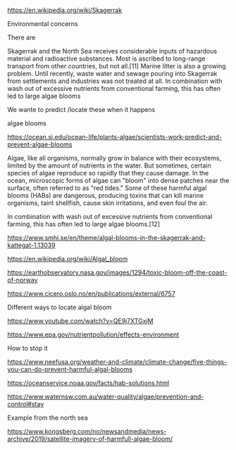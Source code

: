 https://en.wikipedia.org/wiki/Skagerrak 

Environmental concerns 

There are 

Skagerrak and the North Sea receives considerable inputs of hazardous material and radioactive substances. Most is ascribed to long-range transport from other countries, but not all.[11] Marine litter is also a growing problem. Until recently, waste water and sewage pouring into Skagerrak from settlements and industries was not treated at all. In combination with wash out of excessive nutrients from conventional farming, this has often led to large algae blooms

We wante to predict /locate these when it happens <br>

algae blooms <br>

https://ocean.si.edu/ocean-life/plants-algae/scientists-work-predict-and-prevent-algae-blooms <br>

Algae, like all organisms, normally grow in balance with their ecosystems, limited by the amount of nutrients in the water. But sometimes, certain species of algae reproduce so rapidly that they cause damage. In the ocean, microscopic forms of algae can "bloom" into dense patches near the surface, often referred to as "red tides." Some of these harmful algal blooms (HABs) are dangerous, producing toxins that can kill marine organisms, taint shellfish, cause skin irritations, and even foul the air.

 In combination with wash out of excessive nutrients from conventional farming, this has often led to large algae blooms.[12]

https://www.smhi.se/en/theme/algal-blooms-in-the-skagerrak-and-kattegat-1.13039 <br>

https://en.wikipedia.org/wiki/Algal_bloom <br>

https://earthobservatory.nasa.gov/images/1294/toxic-bloom-off-the-coast-of-norway <br>

https://www.cicero.oslo.no/en/publications/external/6757 <br>

Different ways to locate algal bloom

https://www.youtube.com/watch?v=QE9j7XTGxjM <br>


https://www.epa.gov/nutrientpollution/effects-environment <br>

How to stop it <br>

https://www.neefusa.org/weather-and-climate/climate-change/five-things-you-can-do-prevent-harmful-algal-blooms <br>

https://oceanservice.noaa.gov/facts/hab-solutions.html <br>



https://www.waternsw.com.au/water-quality/algae/prevention-and-control#stay <br>
 
Example from the north sea <br>

https://www.kongsberg.com/no/newsandmedia/news-archive/2019/satellite-imagery-of-harmfull-algae-bloom/ <br>